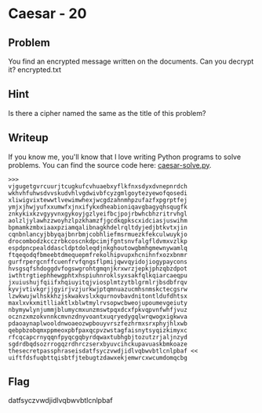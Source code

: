# Caesar - 20

## Problem

You find an encrypted message written on the documents. Can you decrypt it?
encrypted.txt

## Hint

Is there a cipher named the same as the title of this problem?

## Writeup

If you know me, you'll know that I love writing Python programs to solve problems. You can find the source code here: [caesar-solve.py](caesar-solve.py).

    >>> 
    vjgugetgvrcuurjtcugkufcvhuaebxyflkfnxsdyxdvnepnrdch
    wkhvhfuhwsdvvskudvhlvgdwivbfcyzgmlgoytezyewofqosedi
    xliwigvixtewwtlvewimwhexjwcgdzahnmhpzufazfxpgrptfej
    ymjxjhwjyufxxumwfxjnxifykxdheabioniqavgbagyqhsqugfk
    znkykixkzvgyyvnxgykoyjgzlyeifbcjpojrbwhcbhzritrvhgl
    aolzljylawhzzwoyhzlpzkhamzfjgcdkqpkscxidciasjuswihm
    bpmamkzmbxiaaxpziamqalibnagkhdelrqltdyjedjbtkvtxjin
    cqnbnlancyjbbyqajbnrbmjcobhliefmsrmuezkfekculwuykjo
    drocombodzkcczrbkcoscnkdpcimjfgntsnvfalgfldvmxvzlkp
    espdpncpealddascldptdoleqdjnkghoutowgbmhgmewnywamlq
    ftqeqodqfbmeebtdmequepmfrekolhipvupxhcnihnfxozxbnmr
    gurfrpergcnffcuenfrvfqngsflpmijqwvqyidojiogypaycons
    hvsgsqfshdoggdvfogswgrohtgmqnjkrxwrzjepkjphzqbzdpot
    iwthtrgtiephhewgphtxhspiuhnroklsyxsakfqlkqiarcaeqpu
    jxuiushujfqiifxhqiuyitqjviosplmtzytblgrmlrjbsdbfrqv
    kyvjvtivkgrjjgyirjvzjurkwjptqmnuazucmhsnmskctecgsrw
    lzwkwujwlhskkhzjskwakvslxkqurnovbavdnitontldufdhtsx
    maxlxvkxmitlliaktlxblwtmylrvsopwcbweojupoumevgeiuty
    nbymywlynjummjblumycmxunzmswtpqxdcxfpkvqpvnfwhfjvuz
    ocznzxmzokvnnkcmvnzdnyvoantxuqryedygqlwrqwogxigkwva
    pdaoaynaplwooldnwoaeozwpbouyvrszfezhrmxsrxphyjhlxwb
    qebpbzobqmxppmeoxpbfpaxqcpvzwstagfaisnytsyqizkimyxc
    rfcqcapcrnyqqnfpyqcgqbyrdqwaxtubhgbjtozutzrjaljnzyd
    sgdrdbqdsozrrogqzrdhrczserxbyuvcihckupavuaskbmkoaze
    thesecretpassphraseisdatfsyczvwdjidlvqbwvbtlcnlpbaf <<
    uiftfdsfuqbttqisbtfjtebugtzdawxekjemwrcxwcumdomqcbg

## Flag

datfsyczvwdjidlvqbwvbtlcnlpbaf